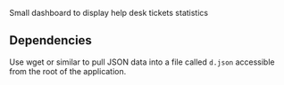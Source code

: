 Small dashboard to display help desk tickets statistics

## Dependencies
Use wget or similar to pull JSON data into a file called `d.json` accessible from the root of the application.
